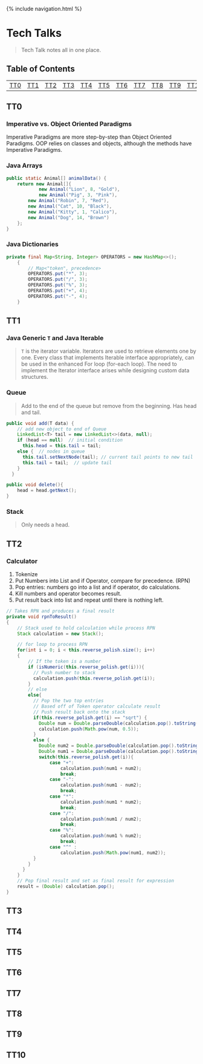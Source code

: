 {% include navigation.html %}

# Tech Talks
> Tech Talk notes all in one place.

## Table of Contents
<table>
    <tr>
        <td><a href="#tt0">TT0</a></td>
        <td><a href="#tt1">TT1</a></td>
        <td><a href="#tt2">TT2</a></td>
        <td><a href="#tt3">TT3</a></td>
        <td><a href="#tt4">TT4</a></td>
        <td><a href="#tt5">TT5</a></td>
        <td><a href="#tt6">TT6</a></td>
        <td><a href="#tt7">TT7</a></td>
        <td><a href="#tt8">TT8</a></td>
        <td><a href="#tt9">TT9</a></td>
        <td><a href="#tt10">TT10</a></td>
    </tr>
</table>

## TT0

### Imperative vs. Object Oriented Paradigms
Imperative Paradigms are more step-by-step than Object Oriented Paradigms. OOP relies on classes and objects, although the methods have Imperative Paradigms.


### Java Arrays
```java
public static Animal[] animalData() {
	return new Animal[]{
	        new Animal("Lion", 8, "Gold"),
	        new Animal("Pig", 3, "Pink"),
		new Animal("Robin", 7, "Red"),
		new Animal("Cat", 10, "Black"),
		new Animal("Kitty", 1, "Calico"),
		new Animal("Dog", 14, "Brown")
	};
}
```

### Java Dictionaries
```java
private final Map<String, Integer> OPERATORS = new HashMap<>();
    {
        // Map<"token", precedence>
        OPERATORS.put("*", 3);
        OPERATORS.put("/", 3);
        OPERATORS.put("%", 3);
        OPERATORS.put("+", 4);
        OPERATORS.put("-", 4);
    }
```

## TT1

### Java Generic `T` and Java Iterable
> `T` is the iterator variable. Iterators are used to retrieve elements one by one. Every class that implements Iterable interface appropriately, can be used in the enhanced For loop (for-each loop). The need to implement the Iterator interface arises while designing custom data structures.

### Queue
> Add to the end of the queue but remove from the beginning. Has head and tail.

```java
public void add(T data) {
    // add new object to end of Queue
    LinkedList<T> tail = new LinkedList<>(data, null);
    if (head == null)  // initial condition
      this.head = this.tail = tail;
    else {  // nodes in queue
      this.tail.setNextNode(tail); // current tail points to new tail
      this.tail = tail;  // update tail
    }
  }

public void delete(){
    head = head.getNext();
}
```

### Stack
> Only needs a head.

## TT2

### Calculator
1. Tokenize
2. Put Numbers into List and if Operator, compare for precedence. (RPN)
3. Pop entries: numbers go into a list and if operator, do calculations.
4. Kill numbers and operator becomes result.
5. Put result back into list and repeat until there is nothing left.

```java
// Takes RPN and produces a final result
private void rpnToResult()
{
    // Stack used to hold calculation while process RPN
    Stack calculation = new Stack();

    // for loop to process RPN
    for(int i = 0; i < this.reverse_polish.size(); i++)
    {
        // If the token is a number
        if (isNumeric(this.reverse_polish.get(i))){
          // Push number to stack
          calculation.push(this.reverse_polish.get(i));
        }
        // else
        else{
          // Pop the two top entries
          // Based off of Token operator calculate result
          // Push result back onto the stack
          if(this.reverse_polish.get(i) == "sqrt") {
            Double num = Double.parseDouble(calculation.pop().toString());
            calculation.push(Math.pow(num, 0.5));
          }
          else {
            Double num2 = Double.parseDouble(calculation.pop().toString());
            Double num1 = Double.parseDouble(calculation.pop().toString());
            switch(this.reverse_polish.get(i)){
                case "+":
                    calculation.push(num1 + num2);
                    break;
                case "-":
                    calculation.push(num1 - num2);
                    break;
                case "*":
                    calculation.push(num1 * num2);
                    break;
                case "/":
                    calculation.push(num1 / num2);
                    break;
                case "%":
                    calculation.push(num1 % num2);
                    break;
                case "^" :
                    calculation.push(Math.pow(num1, num2));
          }
        }
      }
    }
    // Pop final result and set as final result for expression
    result = (Double) calculation.pop();
}
```

## TT3

## TT4

## TT5

## TT6

## TT7

## TT8

## TT9

## TT10